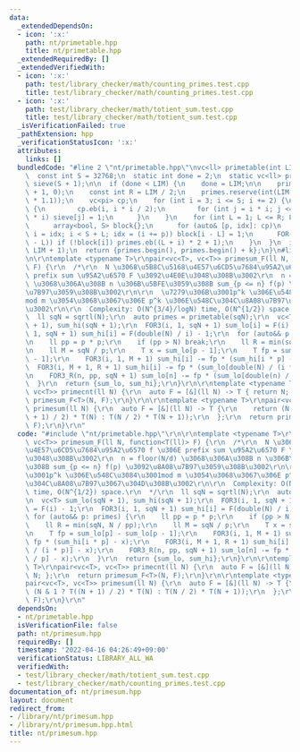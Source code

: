 ```yaml
---
data:
  _extendedDependsOn:
  - icon: ':x:'
    path: nt/primetable.hpp
    title: nt/primetable.hpp
  _extendedRequiredBy: []
  _extendedVerifiedWith:
  - icon: ':x:'
    path: test/library_checker/math/counting_primes.test.cpp
    title: test/library_checker/math/counting_primes.test.cpp
  - icon: ':x:'
    path: test/library_checker/math/totient_sum.test.cpp
    title: test/library_checker/math/totient_sum.test.cpp
  _isVerificationFailed: true
  _pathExtension: hpp
  _verificationStatusIcon: ':x:'
  attributes:
    links: []
  bundledCode: "#line 2 \"nt/primetable.hpp\"\nvc<ll> primetable(int LIM) {\n  ++LIM;\n\
    \  const int S = 32768;\n  static int done = 2;\n  static vc<ll> primes = {2},\
    \ sieve(S + 1);\n\n  if (done < LIM) {\n    done = LIM;\n\n    primes = {2}, sieve.assign(S\
    \ + 1, 0);\n    const int R = LIM / 2;\n    primes.reserve(int(LIM / log(LIM)\
    \ * 1.1));\n    vc<pi> cp;\n    for (int i = 3; i <= S; i += 2) {\n      if (!sieve[i])\
    \ {\n        cp.eb(i, i * i / 2);\n        for (int j = i * i; j <= S; j += 2\
    \ * i) sieve[j] = 1;\n      }\n    }\n    for (int L = 1; L <= R; L += S) {\n\
    \      array<bool, S> block{};\n      for (auto& [p, idx]: cp)\n        for (int\
    \ i = idx; i < S + L; idx = (i += p)) block[i - L] = 1;\n      FOR(i, min(S, R\
    \ - L)) if (!block[i]) primes.eb((L + i) * 2 + 1);\n    }\n  }\n  int k = LB(primes,\
    \ LIM + 1);\n  return {primes.begin(), primes.begin() + k};\n}\n#line 2 \"nt/primesum.hpp\"\
    \n\r\ntemplate <typename T>\r\npair<vc<T>, vc<T>> primesum_F(ll N, function<T(ll)>\
    \ F) {\r\n  /*\r\n  N \u3068\u5B8C\u5168\u4E57\u6CD5\u7684\u95A2\u6570 f \u306E\
    \ prefix sum \u95A2\u6570 F \u3092\u4E0E\u3048\u308B\u3002\r\n  n = floor(N/d)\
    \ \u3068\u306A\u308B n \u306B\u5BFE\u3059\u308B sum_{p <= n} f(p) \u3092\u8A08\
    \u7B97\u3059\u308B\u3002\r\n\r\n  \u7279\u306B\u3001p^k \u306E\u548C\u3084\u3001\
    mod m \u3054\u3068\u3067\u306E p^k \u306E\u548C\u304C\u8A08\u7B97\u3067\u304D\u308B\
    \u3002\r\n\r\n  Complexity: O(N^{3/4}/logN) time, O(N^{1/2}) space.\r\n  */\r\n\
    \  ll sqN = sqrtl(N);\r\n  auto primes = primetable(sqN);\r\n  vc<T> sum_lo(sqN\
    \ + 1), sum_hi(sqN + 1);\r\n  FOR3(i, 1, sqN + 1) sum_lo[i] = F(i) - 1;\r\n  FOR3(i,\
    \ 1, sqN + 1) sum_hi[i] = F(double(N) / i) - 1;\r\n  for (auto&& p: primes) {\r\
    \n    ll pp = p * p;\r\n    if (pp > N) break;\r\n    ll R = min(sqN, N / pp);\r\
    \n    ll M = sqN / p;\r\n    T x = sum_lo[p - 1];\r\n    T fp = sum_lo[p] - sum_lo[p\
    \ - 1];\r\n    FOR3(i, 1, M + 1) sum_hi[i] -= fp * (sum_hi[i * p] - x);\r\n  \
    \  FOR3(i, M + 1, R + 1) sum_hi[i] -= fp * (sum_lo[double(N) / (i * p)] - x);\r\
    \n    FOR3_R(n, pp, sqN + 1) sum_lo[n] -= fp * (sum_lo[double(n) / p] - x);\r\n\
    \  }\r\n  return {sum_lo, sum_hi};\r\n}\r\n\r\ntemplate <typename T>\r\npair<vc<T>,\
    \ vc<T>> primecnt(ll N) {\r\n  auto F = [&](ll N) -> T { return N; };\r\n  return\
    \ primesum_F<T>(N, F);\r\n}\r\n\r\ntemplate <typename T>\r\npair<vc<T>, vc<T>>\
    \ primesum(ll N) {\r\n  auto F = [&](ll N) -> T {\r\n    return (N & 1 ? T((N\
    \ + 1) / 2) * T(N) : T(N / 2) * T(N + 1));\r\n  };\r\n  return primesum_F<T>(N,\
    \ F);\r\n}\r\n"
  code: "#include \"nt/primetable.hpp\"\r\n\r\ntemplate <typename T>\r\npair<vc<T>,\
    \ vc<T>> primesum_F(ll N, function<T(ll)> F) {\r\n  /*\r\n  N \u3068\u5B8C\u5168\
    \u4E57\u6CD5\u7684\u95A2\u6570 f \u306E prefix sum \u95A2\u6570 F \u3092\u4E0E\
    \u3048\u308B\u3002\r\n  n = floor(N/d) \u3068\u306A\u308B n \u306B\u5BFE\u3059\
    \u308B sum_{p <= n} f(p) \u3092\u8A08\u7B97\u3059\u308B\u3002\r\n\r\n  \u7279\u306B\
    \u3001p^k \u306E\u548C\u3084\u3001mod m \u3054\u3068\u3067\u306E p^k \u306E\u548C\
    \u304C\u8A08\u7B97\u3067\u304D\u308B\u3002\r\n\r\n  Complexity: O(N^{3/4}/logN)\
    \ time, O(N^{1/2}) space.\r\n  */\r\n  ll sqN = sqrtl(N);\r\n  auto primes = primetable(sqN);\r\
    \n  vc<T> sum_lo(sqN + 1), sum_hi(sqN + 1);\r\n  FOR3(i, 1, sqN + 1) sum_lo[i]\
    \ = F(i) - 1;\r\n  FOR3(i, 1, sqN + 1) sum_hi[i] = F(double(N) / i) - 1;\r\n \
    \ for (auto&& p: primes) {\r\n    ll pp = p * p;\r\n    if (pp > N) break;\r\n\
    \    ll R = min(sqN, N / pp);\r\n    ll M = sqN / p;\r\n    T x = sum_lo[p - 1];\r\
    \n    T fp = sum_lo[p] - sum_lo[p - 1];\r\n    FOR3(i, 1, M + 1) sum_hi[i] -=\
    \ fp * (sum_hi[i * p] - x);\r\n    FOR3(i, M + 1, R + 1) sum_hi[i] -= fp * (sum_lo[double(N)\
    \ / (i * p)] - x);\r\n    FOR3_R(n, pp, sqN + 1) sum_lo[n] -= fp * (sum_lo[double(n)\
    \ / p] - x);\r\n  }\r\n  return {sum_lo, sum_hi};\r\n}\r\n\r\ntemplate <typename\
    \ T>\r\npair<vc<T>, vc<T>> primecnt(ll N) {\r\n  auto F = [&](ll N) -> T { return\
    \ N; };\r\n  return primesum_F<T>(N, F);\r\n}\r\n\r\ntemplate <typename T>\r\n\
    pair<vc<T>, vc<T>> primesum(ll N) {\r\n  auto F = [&](ll N) -> T {\r\n    return\
    \ (N & 1 ? T((N + 1) / 2) * T(N) : T(N / 2) * T(N + 1));\r\n  };\r\n  return primesum_F<T>(N,\
    \ F);\r\n}\r\n"
  dependsOn:
  - nt/primetable.hpp
  isVerificationFile: false
  path: nt/primesum.hpp
  requiredBy: []
  timestamp: '2022-04-16 04:26:49+09:00'
  verificationStatus: LIBRARY_ALL_WA
  verifiedWith:
  - test/library_checker/math/totient_sum.test.cpp
  - test/library_checker/math/counting_primes.test.cpp
documentation_of: nt/primesum.hpp
layout: document
redirect_from:
- /library/nt/primesum.hpp
- /library/nt/primesum.hpp.html
title: nt/primesum.hpp
---
```

